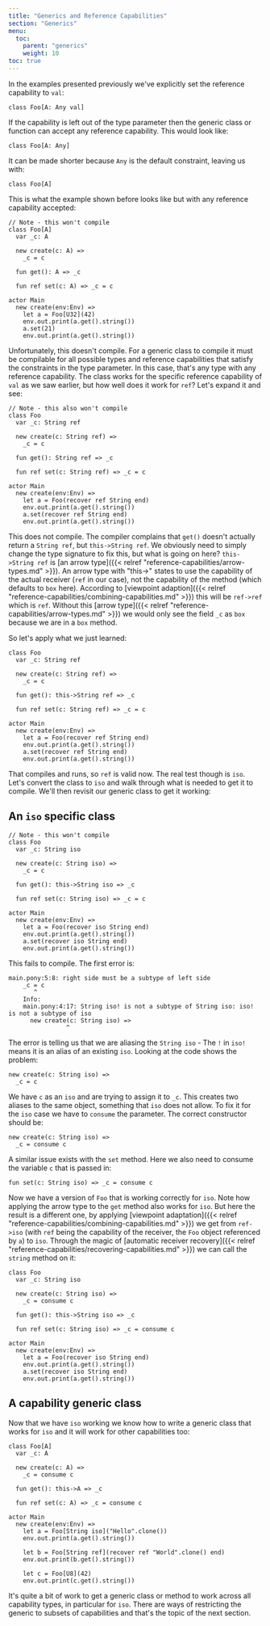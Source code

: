 ```yaml
---
title: "Generics and Reference Capabilities"
section: "Generics"
menu:
  toc:
    parent: "generics"
    weight: 10
toc: true
---
```


In the examples presented previously we've explicitly set the reference capability to `val`:

```pony
class Foo[A: Any val]
```

If the capability is left out of the type parameter then the generic class or function can accept any reference capability. This would look like:

```pony
class Foo[A: Any]
```

It can be made shorter because `Any` is the default constraint, leaving us with:

```pony
class Foo[A]
```

This is what the example shown before looks like but with any reference capability accepted:

```pony
// Note - this won't compile
class Foo[A]
  var _c: A

  new create(c: A) =>
    _c = c

  fun get(): A => _c

  fun ref set(c: A) => _c = c

actor Main
  new create(env:Env) =>
    let a = Foo[U32](42)
    env.out.print(a.get().string())
    a.set(21)
    env.out.print(a.get().string())
```

Unfortunately, this doesn't compile. For a generic class to compile it must be compilable for all possible types and reference capabilities that satisfy the constraints in the type parameter. In this case, that's any type with any reference capability. The class works for the specific reference capability of `val` as we saw earlier, but how well does it work for `ref`? Let's expand it and see:

```pony
// Note - this also won't compile
class Foo
  var _c: String ref

  new create(c: String ref) =>
    _c = c

  fun get(): String ref => _c

  fun ref set(c: String ref) => _c = c

actor Main
  new create(env:Env) =>
    let a = Foo(recover ref String end)
    env.out.print(a.get().string())
    a.set(recover ref String end)
    env.out.print(a.get().string())
```

This does not compile. The compiler complains that `get()` doesn't actually return a `String ref`, but `this->String ref`. We obviously need to simply change the type signature to fix this, but what is going on here?
`this->String ref` is [an arrow type]({{< relref "reference-capabilities/arrow-types.md" >}}). An arrow type with "this->" states to use the capability of the actual receiver (`ref` in our case), not the capability of the method (which defaults to `box` here). According to [viewpoint adaption]({{< relref "reference-capabilities/combining-capabilities.md" >}}) this will be `ref->ref` which is `ref`. Without this [arrow type]({{< relref "reference-capabilities/arrow-types.md" >}}) we would only see the field `_c` as `box` because we are in a `box` method.

So let's apply what we just learned:

```pony
class Foo
  var _c: String ref

  new create(c: String ref) =>
    _c = c

  fun get(): this->String ref => _c

  fun ref set(c: String ref) => _c = c

actor Main
  new create(env:Env) =>
    let a = Foo(recover ref String end)
    env.out.print(a.get().string())
    a.set(recover ref String end)
    env.out.print(a.get().string())
```

That compiles and runs, so `ref` is valid now. The real test though is `iso`. Let's convert the class to `iso` and walk through what is needed to get it to compile. We'll then revisit our generic class to get it working:

## An `iso` specific class

```pony
// Note - this won't compile
class Foo
  var _c: String iso

  new create(c: String iso) =>
    _c = c

  fun get(): this->String iso => _c

  fun ref set(c: String iso) => _c = c

actor Main
  new create(env:Env) =>
    let a = Foo(recover iso String end)
    env.out.print(a.get().string())
    a.set(recover iso String end)
    env.out.print(a.get().string())
```

This fails to compile. The first error is:

```
main.pony:5:8: right side must be a subtype of left side
    _c = c
       ^
    Info:
    main.pony:4:17: String iso! is not a subtype of String iso: iso! is not a subtype of iso
      new create(c: String iso) =>
                ^
```

The error is telling us that we are aliasing the `String iso` - The `!` in `iso!` means it is an alias of an existing `iso`. Looking at the code shows the problem:

```pony
new create(c: String iso) =>
  _c = c
```

We have `c` as an `iso` and are trying to assign it to `_c`. This creates two aliases to the same object, something that `iso` does not allow. To fix it for the `iso` case we have to `consume` the parameter. The correct constructor should be:

```pony
new create(c: String iso) =>
  _c = consume c
```

A similar issue exists with the `set` method. Here we also need to consume the variable `c` that is passed in:

```pony
fun set(c: String iso) => _c = consume c
```

Now we have a version of `Foo` that is working correctly for `iso`. Note how applying the arrow type to the `get` method also works for `iso`. But here the result is a different one, by applying [viewpoint adaptation]({{< relref "reference-capabilities/combining-capabilities.md" >}}) we get from `ref->iso` (with `ref` being the capability of the receiver, the `Foo` object referenced by `a`) to `iso`. Through the magic of [automatic receiver recovery]({{< relref "reference-capabilities/recovering-capabilities.md" >}}) we can call the `string` method on it:

```pony
class Foo
  var _c: String iso

  new create(c: String iso) =>
    _c = consume c

  fun get(): this->String iso => _c

  fun ref set(c: String iso) => _c = consume c

actor Main
  new create(env:Env) =>
    let a = Foo(recover iso String end)
    env.out.print(a.get().string())
    a.set(recover iso String end)
    env.out.print(a.get().string())
```

## A capability generic class

Now that we have `iso` working we know how to write a generic class that works for `iso` and it will work for other capabilities too:

```pony
class Foo[A]
  var _c: A

  new create(c: A) =>
    _c = consume c

  fun get(): this->A => _c

  fun ref set(c: A) => _c = consume c

actor Main
  new create(env:Env) =>
    let a = Foo[String iso]("Hello".clone())
    env.out.print(a.get().string())

    let b = Foo[String ref](recover ref "World".clone() end)
    env.out.print(b.get().string())

    let c = Foo[U8](42)
    env.out.print(c.get().string())
```

It's quite a bit of work to get a generic class or method to work across all capability types, in particular for `iso`. There are ways of restricting the generic to subsets of capabilities and that's the topic of the next section.
